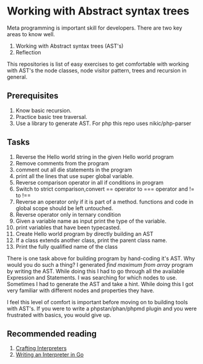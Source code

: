 # Working with Abstract syntax trees
Meta programming is important skill for developers.
There are two key areas to know well.
1. Working with Abstract syntax trees (AST's)
2. Reflection

This repositories is list of easy exercises to 
get comfortable with working with AST's the node classes,
node visitor pattern, trees and recursion in general.

## Prerequisites
1. Know basic recursion.
2. Practice basic tree traversal.
3. Use a library to generate AST. For php this repo uses nikic/php-parser

## Tasks
1. Reverse the Hello world string in the given Hello world program
2. Remove comments from the program
3. comment out all die statements in the program
4. print all the lines that use super global variable.
5. Reverse comparison operator in all if conditions in program
6. Switch to strict comparison,convert == operator to === operator and != to !==
7. Reverse an operator only if it is part of a method. functions and code in global scope should be left untouched.
8. Reverse operator only in ternary condition
9. Given a variable name as input print the type of the variable.
10. print variables that have been typecasted.
11. Create Hello world program by directly building an AST
12. If a class extends another class, print the parent class name.
13. Print the fully qualified name of the class

There is one task above for building program by hand-coding it's AST. Why would you do such a thing?
I generated *find maximum from array* program by writing the AST. While doing this I had to go through all the 
available Expression and Statements. I was searching for which nodes to use. Sometimes I had to generate the AST and take a hint. 
While doing this I got very familiar with different nodes and properties they have.

I feel this level of comfort is important before moving on to building tools with AST's.
If you were to write a phpstan/phan/phpmd plugin and you were frustrated with basics, you would give up. 

## Recommended reading
1. [Crafting Interpreters](https://craftinginterpreters.com/)
2. [Writing an Interpreter in Go](https://interpreterbook.com/)